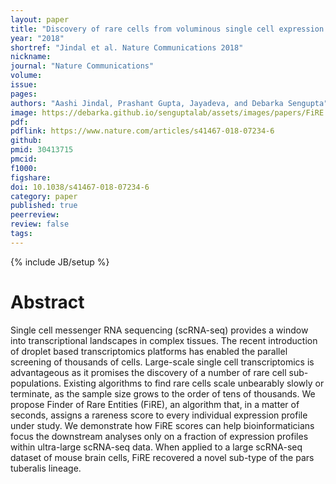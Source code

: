 ```yaml
---
layout: paper
title: "Discovery of rare cells from voluminous single cell expression data"
year: "2018"
shortref: "Jindal et al. Nature Communications 2018"
nickname:
journal: "Nature Communications"
volume:
issue:
pages:
authors: "Aashi Jindal, Prashant Gupta, Jayadeva, and Debarka Sengupta"
image: https://debarka.github.io/senguptalab/assets/images/papers/FiRE.png
pdf:
pdflink: https://www.nature.com/articles/s41467-018-07234-6
github:
pmid: 30413715
pmcid:
f1000:
figshare:
doi: 10.1038/s41467-018-07234-6
category: paper
published: true
peerreview:
review: false
tags:
---
```

{% include JB/setup %}


# Abstract

Single cell messenger RNA sequencing (scRNA-seq) provides a window into transcriptional landscapes in complex tissues. The recent introduction of droplet based transcriptomics platforms has enabled the parallel screening of thousands of cells. Large-scale single cell transcriptomics is advantageous as it promises the discovery of a number of rare cell sub-populations. Existing algorithms to find rare cells scale unbearably slowly or terminate, as the sample size grows to the order of tens of thousands. We propose Finder of Rare Entities (FiRE), an algorithm that, in a matter of seconds, assigns a rareness score to every individual expression profile under study. We demonstrate how FiRE scores can help bioinformaticians focus the downstream analyses only on a fraction of expression profiles within ultra-large scRNA-seq data. When applied to a large scRNA-seq dataset of mouse brain cells, FiRE recovered a novel sub-type of the pars tuberalis lineage.

